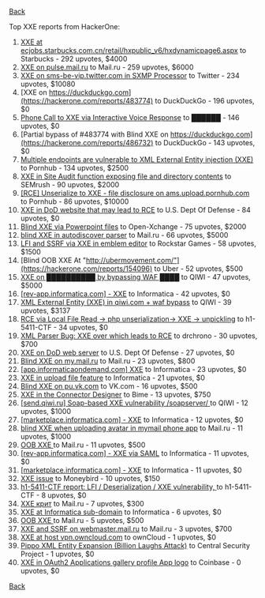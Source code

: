 [Back](../README.md)

Top XXE reports from HackerOne:

1. [XXE at ecjobs.starbucks.com.cn/retail/hxpublic_v6/hxdynamicpage6.aspx](https://hackerone.com/reports/500515) to Starbucks - 292 upvotes, $4000
2. [XXE on pulse.mail.ru](https://hackerone.com/reports/505947) to Mail.ru - 259 upvotes, $6000
3. [XXE on sms-be-vip.twitter.com in SXMP Processor](https://hackerone.com/reports/248668) to Twitter - 234 upvotes, $10080
4. [XXE on https://duckduckgo.com](https://hackerone.com/reports/483774) to DuckDuckGo - 196 upvotes, $0
5. [Phone Call to XXE via Interactive Voice Response](https://hackerone.com/reports/395296) to ██████ - 146 upvotes, $0
6. [Partial bypass of #483774 with Blind XXE on https://duckduckgo.com](https://hackerone.com/reports/486732) to DuckDuckGo - 143 upvotes, $0
7. [Multiple endpoints are vulnerable to XML External Entity injection (XXE) ](https://hackerone.com/reports/72272) to Pornhub - 134 upvotes, $2500
8. [XXE in Site Audit function exposing file and directory contents](https://hackerone.com/reports/312543) to SEMrush - 90 upvotes, $2000
9. [[RCE] Unserialize to XXE - file disclosure on ams.upload.pornhub.com](https://hackerone.com/reports/142562) to Pornhub - 86 upvotes, $10000
10. [XXE in DoD website that may lead to RCE](https://hackerone.com/reports/227880) to U.S. Dept Of Defense - 84 upvotes, $0
11. [Blind XXE via Powerpoint files](https://hackerone.com/reports/334488) to Open-Xchange - 75 upvotes, $2000
12. [blind XXE in autodiscover parser](https://hackerone.com/reports/315837) to Mail.ru - 66 upvotes, $5000
13. [LFI and SSRF via XXE in emblem editor](https://hackerone.com/reports/347139) to Rockstar Games - 58 upvotes, $1500
14. [Blind OOB XXE At "http://ubermovement.com/"](https://hackerone.com/reports/154096) to Uber - 52 upvotes, $500
15. [XXE on ██████████ by bypassing WAF ████](https://hackerone.com/reports/433996) to QIWI - 47 upvotes, $5000
16. [[rev-app.informatica.com] - XXE](https://hackerone.com/reports/105434) to Informatica - 42 upvotes, $0
17. [XML External Entity (XXE) in qiwi.com + waf bypass](https://hackerone.com/reports/99279) to QIWI - 39 upvotes, $3137
18. [RCE via Local File Read -\> php unserialization-\> XXE -\> unpickling](https://hackerone.com/reports/415501) to h1-5411-CTF - 34 upvotes, $0
19. [XML Parser Bug: XXE over which leads to RCE](https://hackerone.com/reports/55431) to drchrono - 30 upvotes, $700
20. [XXE on DoD web server](https://hackerone.com/reports/188743) to U.S. Dept Of Defense - 27 upvotes, $0
21. [Blind XXE on my.mail.ru](https://hackerone.com/reports/276276) to Mail.ru - 23 upvotes, $800
22. [[app.informaticaondemand.com] XXE](https://hackerone.com/reports/105753) to Informatica - 23 upvotes, $0
23. [ XXE in upload file feature](https://hackerone.com/reports/105787) to Informatica - 21 upvotes, $0
24. [Blind XXE on pu.vk.com](https://hackerone.com/reports/296622) to VK.com - 16 upvotes, $500
25. [XXE in the Connector Designer](https://hackerone.com/reports/112116) to Bime - 13 upvotes, $750
26. [[send.qiwi.ru] Soap-based XXE vulnerability /soapserver/ ](https://hackerone.com/reports/36450) to QIWI - 12 upvotes, $1000
27. [[marketplace.informatica.com] - XXE](https://hackerone.com/reports/106797) to Informatica - 12 upvotes, $0
28. [blind XXE when uploading avatar in mymail phone app](https://hackerone.com/reports/277341) to Mail.ru - 11 upvotes, $1000
29. [OOB XXE ](https://hackerone.com/reports/690387) to Mail.ru - 11 upvotes, $500
30. [[rev-app.informatica.com] - XXE via SAML](https://hackerone.com/reports/106865) to Informatica - 11 upvotes, $0
31. [[marketplace.informatica.com] - XXE](https://hackerone.com/reports/106802) to Informatica - 11 upvotes, $0
32. [XXE issue](https://hackerone.com/reports/130661) to Moneybird - 10 upvotes, $150
33. [h1-5411-CTF report: LFI / Deserialization / XXE vulnerability, ](https://hackerone.com/reports/415233) to h1-5411-CTF - 8 upvotes, $0
34. [XXE крит](https://hackerone.com/reports/449627) to Mail.ru - 7 upvotes, $300
35. [XXE at Informatica sub-domain](https://hackerone.com/reports/150520) to Informatica - 6 upvotes, $0
36. [OOB XXE ](https://hackerone.com/reports/690295) to Mail.ru - 5 upvotes, $500
37. [XXE and SSRF on webmaster.mail.ru](https://hackerone.com/reports/12583) to Mail.ru - 3 upvotes, $700
38. [XXE at host vpn.owncloud.com](https://hackerone.com/reports/105980) to ownCloud - 1 upvotes, $0
39. [Pippo XML Entity Expansion (Billion Laughs Attack)](https://hackerone.com/reports/506791) to Central Security Project - 1 upvotes, $0
40. [XXE in OAuth2 Applications gallery profile App logo](https://hackerone.com/reports/104620) to Coinbase - 0 upvotes, $0


[Back](../README.md)